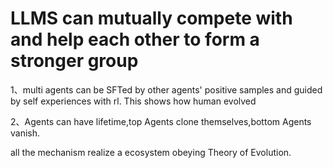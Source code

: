 # LLMS can mutually compete with and help each other to form a stronger group

1、multi agents can be SFTed by other agents' positive samples and guided by self experiences with rl. This shows how human evolved

2、Agents can have lifetime,top Agents clone themselves,bottom Agents vanish.

all the mechanism realize a ecosystem obeying Theory of Evolution.

